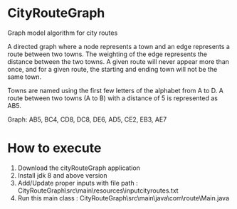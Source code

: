 # CityRouteGraph
Graph model algorithm for city routes

A directed graph where a node represents a town and an edge represents a route between two towns.  The weighting of the edge represents the distance between the two towns.  A given route will never appear more than once, and for a given route, the starting and ending town will not be the same town.

Towns are named using the first few letters of the alphabet from A to D.  A route between two towns (A to B) with a distance of 5 is represented as AB5.

Graph: AB5, BC4, CD8, DC8, DE6, AD5, CE2, EB3, AE7

# How to execute
1. Download the cityRouteGraph application
2. Install jdk 8 and above version
3. Add/Update proper inputs with file path : CityRouteGraph\src\main\resources\inputcityroutes.txt 
4. Run this main class : CityRouteGraph\src\main\java\com\route\Main.java
